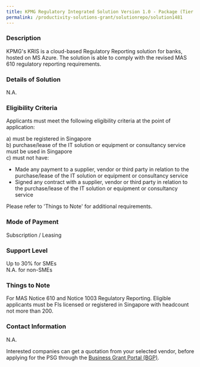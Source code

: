 ```yaml
---
title: KPMG Regulatory Integrated Solution Version 1.0 - Package (Tier 2 Bank with Auto ETL - Small Engine)
permalink: /productivity-solutions-grant/solutionrepo/solution1481
---
```


### Description

KPMG's KRIS is a cloud-based Regulatory Reporting solution for banks, hosted on MS Azure. The solution is able to comply with the revised MAS 610 regulatory reporting requirements. 

### Details of Solution

N.A.

### Eligibility Criteria

Applicants must meet the following eligibility criteria at the point of application:

a) must be registered in Singapore <br>
b) purchase/lease of the IT solution or equipment or consultancy service must be used in Singapore <br>
c) must not have:
- Made any payment to a supplier, vendor or third party in relation to the purchase/lease of the IT solution or equipment or consultancy service
- Signed any contract with a supplier, vendor or third party in relation to the purchase/lease of the IT solution or equipment or consultancy service

Please refer to 'Things to Note' for additional requirements.

### Mode of Payment
Subscription / Leasing

### Support Level
Up to 30% for SMEs <br>
N.A. for non-SMEs

### Things to Note
For MAS Notice 610 and Notice 1003 Regulatory Reporting.
Eligible applicants must be FIs licensed or registered in Singapore with headcount not more than 200. 

### Contact Information
N.A.

Interested companies can get a quotation from your selected vendor, before applying for the PSG through the <a target='_blank' rel='noopener' href='https://www.businessgrants.gov.sg/'>Business Grant Portal (BGP)</a>.
